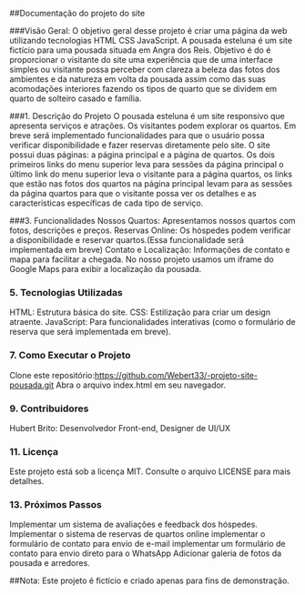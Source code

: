 ##Documentação do projeto do site

###Visão Geral:
O objetivo geral desse projeto é criar uma página da web utilizando tecnologias HTML CSS JavaScript. 
A pousada esteluna é um site fictício para uma pousada situada em Angra dos Reis. 
Objetivo é do é proporcionar o visitante do site uma experiência que  de uma interface simples ou visitante possa perceber com clareza a beleza das fotos dos ambientes e da natureza em volta da pousada assim como das suas acomodações interiores fazendo os tipos de quarto que se dividem em quarto de solteiro casado e família.

###1. Descrição do Projeto
O pousada esteluna é um site responsivo que apresenta  serviços e atrações. Os visitantes podem explorar os quartos. Em breve será implementado funcionalidades para que o usuário possa verificar disponibilidade e fazer reservas diretamente pelo site. O site possui duas páginas: a página principal e a página de quartos. Os dois primeiros links do menu superior leva para sessões da página principal o último link do menu superior leva o visitante para a página quartos,  os links que estão nas fotos dos quartos na página principal levam para as sessões da página quartos para que o visitante possa ver os detalhes e as características específicas de cada tipo de serviço.

###3. Funcionalidades
Nossos Quartos: Apresentamos nossos quartos com fotos, descrições e preços.
Reservas Online: Os hóspedes podem verificar a disponibilidade e reservar quartos.(Essa funcionalidade será implementada em breve)
Contato e Localização: Informações de contato e mapa para facilitar a chegada.
No nosso projeto usamos um iframe do Google Maps para exibir a localização da pousada.

### 5. Tecnologias Utilizadas
HTML: Estrutura básica do site.
CSS: Estilização para criar um design atraente.
JavaScript: Para funcionalidades interativas (como o formulário de reserva que será implementada em breve).

### 7. Como Executar o Projeto
Clone este repositório:https://github.com/Webert33/-projeto-site-pousada.git 
Abra o arquivo index.html em seu navegador.

### 9. Contribuidores
Hubert Brito: Desenvolvedor Front-end, Designer de UI/UX

### 11. Licença
Este projeto está sob a licença MIT. Consulte o arquivo LICENSE para mais detalhes.

### 13. Próximos Passos
Implementar um sistema de avaliações e feedback dos hóspedes.
Implementar o sistema de reservas de quartos online
implementar o formulário de contato para envio de e-mail
implementar um formulário de contato para envio direto para o WhatsApp
Adicionar galeria de fotos da pousada e arredores.


##Nota: Este projeto é fictício e criado apenas para fins de demonstração.

